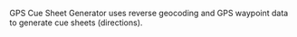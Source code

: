 GPS Cue Sheet Generator uses reverse geocoding and GPS waypoint data to generate cue sheets (directions).